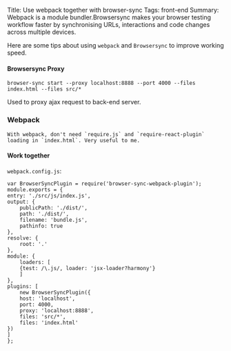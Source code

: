 Title: Use webpack together with browser-sync
Tags: front-end
Summary: Webpack is a module bundler.Browsersync makes your browser testing workflow faster by synchronising URLs, interactions and code changes across multiple devices.

Here are some tips about using `webpack` and `Browsersync` to improve working speed.

#### Browsersync Proxy
    
    browser-sync start --proxy localhost:8888 --port 4000 --files index.html --files src/*

Used to proxy ajax request to back-end server.

### Webpack
    With webpack, don't need `require.js` and `require-react-plugin` loading in `index.html`. Very useful to me.

#### Work together 
`webpack.config.js`:

    var BrowserSyncPlugin = require('browser-sync-webpack-plugin');
    module.exports = {
    entry: './src/js/index.js',
    output: {
        publicPath: './dist/',
        path: './dist/',
        filename: 'bundle.js',
        pathinfo: true
    },
    resolve: {
        root: '.'
    },
    module: {
        loaders: [
        {test: /\.js/, loader: 'jsx-loader?harmony'}
        ]
    },
    plugins: [
        new BrowserSyncPlugin({
        host: 'localhost',
        port: 4000,
        proxy: 'localhost:8888',
        files: 'src/*',
        files: 'index.html'
    })  
    ]
    };
